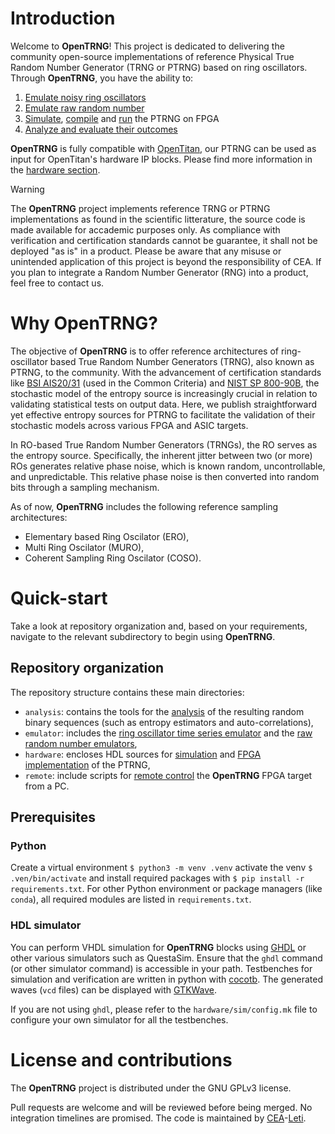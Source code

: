 # Introduction

Welcome to **OpenTRNG**! This project is dedicated to delivering the community open-source implementations of reference Physical True Random Number Generator (TRNG or PTRNG) based on ring oscillators. Through **OpenTRNG**, you have the ability to:

1. [Emulate noisy ring oscillators](emulator/#emulate-noisy-ring-oscillators)
2. [Emulate raw random number](emulator/#emulate-raw-random-numbers)
3. [Simulate](hardware/#simulate-hdl-sources), [compile](hardware/#compile-for-fpga) and [run](remote/) the PTRNG on FPGA
4. [Analyze and evaluate their outcomes](analysis/#analyze-and-evaluate-outputs)

**OpenTRNG** is fully compatible with [OpenTitan](https://opentitan.org), our PTRNG can be used as input for OpenTitan's hardware IP blocks. Please find more information in the [hardware section](hardware/#opentitan-compatibility).

> [!WARNING]
> The **OpenTRNG** project implements reference TRNG or PTRNG implementations as found in the scientific litterature, the source code is made available for accademic purposes only. As compliance with verification and certification standards cannot be guarantee, it shall not be deployed "as is" in a product. Please be aware that any misuse or unintended application of this project is beyond the responsibility of CEA. If you plan to integrate a Random Number Generator (RNG) into a product, feel free to contact us.

# Why OpenTRNG?

The objective of **OpenTRNG** is to offer reference architectures of ring-oscillator based True Random Number Generators (TRNG), also known as PTRNG, to the community. With the advancement of certification standards like [BSI AIS20/31](https://www.bsi.bund.de/dok/randomnumbergenerators) (used in the Common Criteria) and [NIST SP 800-90B](https://csrc.nist.gov/pubs/sp/800/90/b/final), the stochastic model of the entropy source is increasingly crucial in relation to validating statistical tests on output data. Here, we publish straightforward yet effective entropy sources for PTRNG to facilitate the validation of their stochastic models across various FPGA and ASIC targets.

In RO-based True Random Number Generators (TRNGs), the RO serves as the entropy source. Specifically, the inherent jitter between two (or more) ROs generates relative phase noise, which is known random, uncontrollable, and unpredictable. This relative phase noise is then converted into random bits through a sampling mechanism.

As of now, **OpenTRNG** includes the following reference sampling architectures:

* Elementary based Ring Oscilator (ERO),
* Multi Ring Oscilator (MURO),
* Coherent Sampling Ring Oscilator (COSO).

# Quick-start

Take a look at repository organization and, based on your requirements, navigate to the relevant subdirectory to begin using **OpenTRNG**.

## Repository organization

The repository structure contains these main directories:

* `analysis`: contains the tools for the [analysis](analysis/#analyze-and-evaluate-outputs) of the resulting random binary sequences (such as entropy estimators and auto-correlations),
* `emulator`: includes the [ring oscillator time series emulator](emulator/#emulate-noisy-ring-oscillators) and the [raw random number emulators](emulator/#emulate-raw-random-numbers),
* `hardware`: encloses HDL sources for [simulation](hardware/#simulate-hdl-sources) and [FPGA implementation](hardware/#compile-for-fpga) of the PTRNG,
* `remote`: include scripts for [remote control](remote) the **OpenTRNG** FPGA target from a PC.

## Prerequisites

### Python

Create a virtual environment `$ python3 -m venv .venv` activate the venv `$ .ven/bin/activate` and install required packages with `$ pip install -r requirements.txt`. For other Python environment or package managers (like `conda`), all required modules are listed in `requirements.txt`.

### HDL simulator

You can perform VHDL simulation for **OpenTRNG** blocks using [GHDL](https://github.com/ghdl/ghdl) or other various simulators such as QuestaSim. Ensure that the `ghdl` command (or other simulator command) is accessible in your path. Testbenches for simulation and verification are written in python with [cocotb](https://www.cocotb.org). The generated waves (`vcd` files) can be displayed with [GTKWave](https://sourceforge.net/projects/gtkwave).

If you are not using `ghdl`, please refer to the `hardware/sim/config.mk` file to configure your own simulator for all the testbenches.

# License and contributions

The **OpenTRNG** project is distributed under the GNU GPLv3 license.

Pull requests are welcome and will be reviewed before being merged. No integration timelines are promised. The code is maintained by [CEA](https://www.cea.fr/english)-[Leti](https://www.leti-cea.com/cea-tech/leti/english/Pages/Applied-Research/Facilities/cyber-security-platform.aspx).
